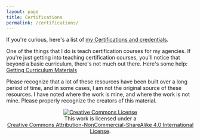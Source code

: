 ```yaml
---
layout: page
title: Certifications
permalink: /certifications/
---
```

If you're curious, here's a list of [my Certifications and credentials](https://jrcookandassociates.net/certifications/certifications.html).


One of the things that I do is teach certification courses for my agencies.  If you're just getting into teaching certification courses, you'll notice that beyond a basic curriculum, there's not much out there.  Here's some help: [Getting Curriculum Materials](https://jrcookandassociates.net/certifications/curriculum.html)

Please recognize that a lot of these resources have been built over a long period of time, and in some cases, I am not the original source of these resources.  I have noted where the work is mine, and where the work is not mine.  Please properly recognize the creators of this material.

<center><a rel="license" href="http://creativecommons.org/licenses/by-nc-sa/4.0/"><img alt="Creative Commons License" style="border-width:0" src="https://i.creativecommons.org/l/by-nc-sa/4.0/88x31.png" /></a><br />This work is licensed under a <br><a rel="license" href="http://creativecommons.org/licenses/by-nc-sa/4.0/">Creative Commons Attribution-NonCommercial-ShareAlike 4.0 International License</a>.</center>
